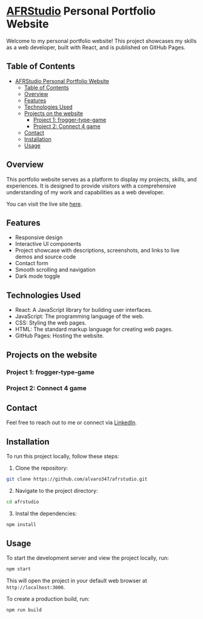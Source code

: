 # [AFRStudio](https://alvaro347.github.io/afrstudio/) Personal Portfolio Website

Welcome to my personal portfolio website! This project showcases my skills as a web developer, built with React, and is published on GitHub Pages.

## Table of Contents

- [AFRStudio Personal Portfolio Website](#afrstudio-personal-portfolio-website)
  - [Table of Contents](#table-of-contents)
  - [Overview](#overview)
  - [Features](#features)
  - [Technologies Used](#technologies-used)
  - [Projects on the website](#projects-on-the-website)
    - [Project 1: frogger-type-game](#project-1-frogger-type-game)
    - [Project 2: Connect 4 game](#project-2-connect-4-game)
  - [Contact](#contact)
  - [Installation](#installation)
  - [Usage](#usage)

## Overview

This portfolio website serves as a platform to display my projects, skills, and experiences. It is designed to provide visitors with a comprehensive understanding of my work and capabilities as a web developer.

You can visit the live site [here](https://alvaro347.github.io/afrstudio/).

## Features

- Responsive design
- Interactive UI components
- Project showcase with descriptions, screenshots, and links to live demos and source code
- Contact form
- Smooth scrolling and navigation
- Dark mode toggle

## Technologies Used

- React: A JavaScript library for building user interfaces.
- JavaScript: The programming language of the web.
- CSS: Styling the web pages.
- HTML: The standard markup language for creating web pages.
- GitHub Pages: Hosting the website.

## Projects on the website

### Project 1: frogger-type-game

### Project 2: Connect 4 game

## Contact

Feel free to reach out to me or connect via [LinkedIn](https://www.linkedin.com/in/alvaro-fernandez-rodriguez/?locale=en_US).

## Installation

To run this project locally, follow these steps:

1. Clone the repository:

```bash
git clone https://github.com/alvaro347/afrstudio.git
```

2. Navigate to the project directory:

```bash
cd afrstudio
```

3. Instal the dependencies:

```bash
npm install
```

## Usage

To start the development server and view the project locally, run:

```bash
npm start
```

This will open the project in your default web browser at `http://localhost:3000`.

To create a production build, run:

```bash
npm run build
```
